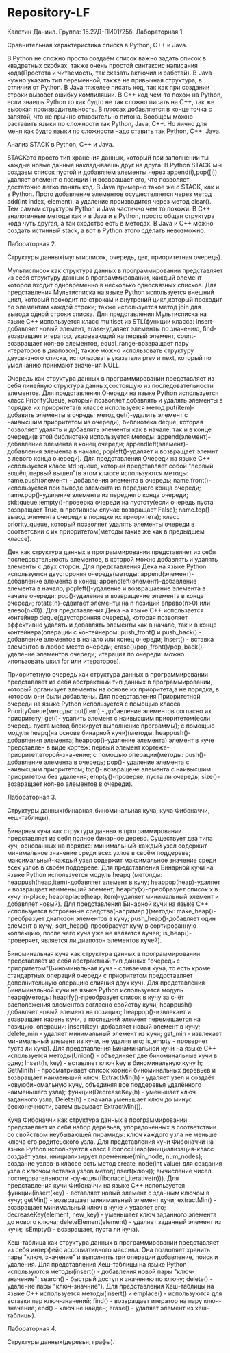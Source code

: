 # Repository-LF
Калетин Даниил. Группа: 15.27Д-ПИ01/25б.
Лабораторная 1.

Сравнительная характеристика списка в Python, C++ и Java.

В Python не сложно просто создаём список важно задать список в квадратных скобках, также очень простой синтаксис написания кода(Простота и читаемость, так сказать включил и работай). В Java нужно указать тип переменной, также не привычная структура, в отличии от Python. В Java тяжелее писать код, так как при создании строки вызовет ошибку компиляции. В C++ код чем-то похож на Python, если знаешь Python то как будто не так сложно писать на C++, так же высокая производительность. В плюсах добавляется в конце точка с запятой, что не прычно относительно питона. Вообщем можно раставить языки по сложности так Python, Java, C++. Но лично для меня как будто языки по сложности надо ставить так Python, C++, Java.

Анализ STACK в Python, C++ и Java.

STACKэто просто тип хранения данных, который при заполнении ты каждые новые данные накладываешь друг на друга.
В Python STACK мы создаем список пустой и добавляем элементы через append(i),pop([i]) удаляет элемент с позиции i и возвращает его, что позволяет достаточно легко понять код. В Java примерно такое же с STACK, как и в Python. Прсто добавление элементов осуществляется через метод add(int index, element), а удаление производится через метод clear(). Тем самым структуры Python и Java частично чем то похожи. В C++ аналогичные методы как и в Java и в Python, просто общая структура кода чуть другая, а так сходство есть в методах. В Java и C++ можно создать истинный stack, а вот в Python этого сделать невозможно.

Лабораторная 2.

Структуры данных(мультисписок, очередь, дек, приоритетная очередь).

Мультисписок как структура данных в программировании представляет из себя структуру данных в программировании, каждый элемент которой входит одновременно в несколько односвязных списков. Для представления Мультисписка на языке Python используется внешний цикл, который проходит по строкам и внутрений цикл,который проходит по элементам каждой строки; также используется метод join для вывода одной строки списка. Для представления Мультисписка на языке C++ используется класс multiset из STL(функции класса: insert-добавляет новый элемент, erase-удаляет элементы по значению, find-возвращает итератор, указывающий на первый элемент, count-возвращает кол-во элементов, equal_range-возвращает пару итераторов в диапозон); также можно использовать структуру двусвязного списка, использовать указатели prev и next, который по умолчанию принмают значения NULL.

Очередь как структура данных в программировании представляет из себя линейную структура данных,состоящую из последовательности элементов. Для представления Очереди на языке Python используется класс PriorityQueue, который позволяет добавлять и удалять элементы в порядке их приоритета(в классе используется метод put(item)- добавить элементы в очредь; метод get()-удалить элемент с наивысшим приоритетом из очереди); библиотека deque, которая позволяет удалять и добавлять элементы как в начале, так и в конце очереди(в этой библиотеке используется методы: append(элемент)-добавление элемента в конец очереди; appendleft(элемент)-добавления элемента в начало; popleft()-удаляет и возвращает элемнт в левого конца очереди). Для представления Очереди на языке C++ используется класс std::queue, который представляет собой "первый вошёл, первый вышел"(в этом классе используются методы: name.push(элемент) - добавления элемента в очередь; name.front()-используется при выводе элемента из переднего конца очереди; name.pop()-удаление элемента из переднего конца очереди; std::queue::empty()-проверка очереди на пустоту(если очередь пуста возвращает True, в противном случае возвращает False); name.top()-вывод элемента очереди в порядке их приоритета); класс priority_queue, который позволяет удалять элементы очереди в соответсвии с их приоритетом(методы такие же как в предыдщем классе).

Дек как структура данных в программировании представляет из себя последовательность элементов, в которой можно добавлять и удалять элементы с двух сторон. Для представления Дека на языке Python используется двустороняя очередь(методы: append(элемент)-добавление элемента в конец; appendleft(элемент)-добавление элемента в начало; popleft()-удаление и возвращаение элемента в начале очереди; pop()-удаление и возвращение элемента в конце очереди; rotate(n)-сдвигает элементы на n позиций вправо(n>0) или влево(n<0)). Для представления Дека на языке C++ использается контейнер deque(двусторонняя очередь), которая позволяет эффективно удалять и добавлять элементы как в начале, так и в конце контейнера(операции с контейнером: push_front() и push_back() - добавление элементов в начало или конец очереди; insert() - вставка элементов в любое место очереди; erase()/pop_front()/pop_back()- удаление элементов очереди; итерация по очереди: можно ипользовать цкил for или итераторов).

Приоритетную очередь как структура данных в программировании представляет из себя абстрактный тип данных в программировании, который организует элементы на основе их приоритета,а не порядка, в котором они были добавлены. Для представления Приоритетной очереди на языке Python используется с помощью класса PriorityQueue(методы: put(item) - добавление элементов согласно их приоритету; get()- удалить элемент с наивысшим приоритетом(если очередь пуста метод блокирует выполнение программы); с помощью модуля heapq(на основе бинарной кучи)(методы: heappush()-добавления элемента; heappop()-удаление элемента) элемент в куче представлен в виде кортеж: первый элемент кортежа-приоритет,второй-значение; с помощью операции(методы: push()-добавление элемента в очередь; pop()- удаление элемента с наивысшим приоритетом; top()- возвращене элемента с наивысшим приоритетом без удаления; empty()-проверяе, пуста ли очередь; size()-возвращает кол-во элементов в очереди).

Лабораторная 3.

Структуры данных(бинарная_биноминальная куча, куча Фибоначчи, хеш-таблицы).

Бинарная куча как структура данных в программировании представляет из себя полное бинарное дерево. Существует два типа куч, основанных на порядке: минимальный-каждый узел содержит минимальное значение среди всех узлов в своём поддереве; максимальный-каждый узел содержит максимальное значение среди всех узлов в своём поддереве. Для представления Бинарной кучи на языке Python используется модуль heapq (метолды: heappush(heap,item)-добавляет элемент в кучу; heappop(heap)-удаляет и возвращает наименьший элемент; heapify(x)-преобразует список x в кучу in-place; heapreplace(heap, item)-удаляет минимальный элемент и добавляет новый). Для представления Бинарной кучи на языке C++ используется встроенные средства(например <algorithm>)(методы: make_heap()-преобразует диапозон элементов в кучу; push_heap()-добавляет один элемент в кучу; sort_heap()-преобразует кучу в сортированную коллекцию, после чего куча уже не является вучей; is_heap()-проверяет, является ли диапозон элементов кучей).

Биноминальная куча как структура данных в программировании представляет из себя абстрактный тип данных "очередь с приоритетом"(Биноминальная куча - сливаемая куча, то есть кроме стандартных операций очереди с приоритетом предоставляет дополнительную операцию слияния двух куч). Для представления Бинаминальной кучи на языке Python используется модуль heapq(методы: heapify()-преобразует список в кучу за счёт расположения элементов согласно свойству кучи; heappush()-добавляет новый элемент на позицию; heappop()-извлекает и возвращает карень кучи, а последний элемент перемещается на позицию. операции: insert(key)-добавляет новый элемент в кучу; delete_min - удаляет минимальный элемент из кучи; gat_min - извлекает минимальный элемент из кучи, не удаляя его; is_empty - проверяет пуста ли куча). Для представления Бинаминальной кучи на языке C++ используется методы(Union() - объединяет две биноминальные кучи в одну; Insert(h, key) - вставляет ключ key в биноминальную кучу h; GetMin(h) - просматривает список корней биноминальных деревьев и возвращает наименьший ключ; ExtractMin(h) - удаляет узел и создаёт новуюбиномальную кучу, объединяя все поддеревья удалённого наименьшего узла); функции(DecreaseKey(h) - уменьшает ключ заданного узла; Delete(h) - сначала уменьшает ключ до минус бесконечности, затем вызывает ExtractMin()).

Куча Фибоначчи как структура данных в программировании представляет из себя набор деревьев, упорядоченных в соответствии со свойством неубывающей пирамиды: ключ каждого узла не меньше ключа его родитеьского узла. Для представления кучи Фибоначчи на языке Python используется класс FiboncciHeap(инициализация-класс создаёт узлы, инициализирует пременные(min_node, num_nodes); создание узлов-в классе есть метод create_node(int value) для создания узла с ключом;вставка узлов метод(insert(ключ)); вычисление чисел последовательности -функция(fibonacci_iterative(n))). Для представления кучи Фибоначчи на языке C++ используется функции(insert(key) - вставляет новый элемент с зданным ключом в кучу; getMin() - возвращает минимальный элемент кучи; extractMin() - возвращает минимальный ключ в куче и удаояет его; decreaseKey(element, new_key) - уменьшает ключ заданного элемента до нового ключа; deleteElement(element) - удаляет заданный элемент из кучи; isEmpty() - возвращает, пуста ли куча).

Хеш-таблица как структура данных в программировании представляет из себя интерфейс ассоциативного массива. Она позволяет хранить пары "ключ, значение"  и выполнять три операции добавление, поиск и удаления. Для представления Хеш-таблицы на языке Python используются методы(insert() - добавления новой пары "ключ-значение"; search() - быстрый доступ к значению по ключу; delete() - удаление пары "ключ-значние"). Для представления Хеш-таблицы на языке C++ используется методы(insert() и emplace() - используются для вставки пар ключ-значений; find() - возвращает итератор на пару ключ-значение; end() -  ключ не найден; erase() - удаляет элемент из хеш-таблицы).

Лабораторная 4.

Структуры данных(деревья, графы).


